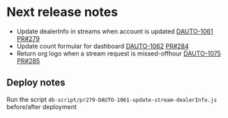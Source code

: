 # Next release notes

- Update dealerInfo in streams when account is updated
[DAUTO-1061](https://dropin.atlassian.net/browse/DAUTO-1061)
[PR#279](https://github.com/dropininc/dropin-auto-api-v1/pull/279)
- Update count formular for dashboard
[DAUTO-1062](https://dropin.atlassian.net/browse/DAUTO-1062)
[PR#284](https://github.com/dropininc/dropin-auto-api-v1/pull/284)
- Return org logo when a stream request is missed-offhour
[DAUTO-1075](https://dropin.atlassian.net/browse/DAUTO-1075)
[PR#285](https://github.com/dropininc/dropin-auto-api-v1/pull/285)

## Deploy notes
Run the script `db-script/pr279-DAUTO-1061-update-stream-dealerInfo.js` before/after deployment
